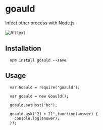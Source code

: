 # goauld
Infect other process with Node.js

  ![Alt text](http://www.stargate-sg1-solutions.com/wg/symbiotes/101-cotg4-tealc-larval-goauld-symbiote.jpg "Goauld")

## Installation

```
  npm install goauld --save
```

## Usage

```
  var Goauld = require('goauld');

  var goauld = new Goauld();

  goauld.setHost("bc");

  goauld.ask("21 + 21",function(answer) {
    console.log(answer); 
  });
```

